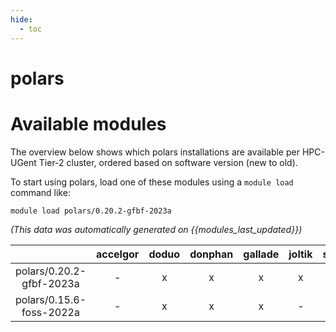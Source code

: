 ```yaml
---
hide:
  - toc
---
```


polars
======

# Available modules


The overview below shows which polars installations are available per HPC-UGent Tier-2 cluster, ordered based on software version (new to old).

To start using polars, load one of these modules using a `module load` command like:

```shell
module load polars/0.20.2-gfbf-2023a
```

*(This data was automatically generated on {{modules_last_updated}})*  

| |accelgor|doduo|donphan|gallade|joltik|shinx|skitty|
| :---: | :---: | :---: | :---: | :---: | :---: | :---: | :---: |
|polars/0.20.2-gfbf-2023a|-|x|x|x|x|x|x|
|polars/0.15.6-foss-2022a|-|x|x|x|-|-|-|
